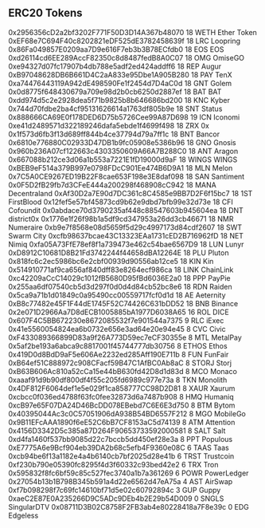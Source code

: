 ## ERC20 Tokens

0x2956356cD2a2bf3202F771F50D3D14A367b48070  18  WETH    Ether Token
0xEF68e7C694F40c8202821eDF525dE3782458639f  18  LRC     Loopring
0x86Fa049857E0209aa7D9e616F7eb3b3B78ECfdb0  18  EOS     EOS
0xd26114cd6EE289AccF82350c8d8487fedB8A0C07  18  OMG     OmiseGO
0xe94327d07fc17907b4db788e5adf2ed424addff6  18  REP     Augur
0xB97048628DB6B661D4C2aA833e95Dbe1A905B280  18  PAY     TenX
0xa74476443119A942dE498590Fe1f2454d7D4aC0d  18  GNT     Golem
0x0d8775f648430679a709e98d2b0cb6250d2887ef  18  BAT     BAT
0xdd974d5c2e2928dea5f71b9825b8b646686bd200  18  KNC     Kyber
0x744d70fdbe2ba4cf95131626614a1763df805b9e  18  SNT     Status
0x888666CA69E0f178DED6D75b5726Cee99A87D698  19  ICN     Iconomi
0xe41d2489571d322189246dafa5ebde1f4699f498  18  ZRX     0x
0x1f573d6fb3f13d689ff844b4ce37794d79a7ff1c  18  BNT     Bancor 
0x6810e776880C02933D47DB1b9fc05908e5386b96  18  GNO     Gnosis
0x960b236A07cf122663c4303350609A66A7B288C0  18  ANT     Aragon
0x667088b212ce3d06a1b553a7221E1fD19000d9aF  18  WINGS   WINGS
0xBEB9eF514a379B997e0798FDcC901Ee474B6D9A1  18  MLN     Melon
0x7C5A0CE9267ED19B22F8cae653F198e3E8daf098  18  SAN     Santiment
0x0F5D2fB29fb7d3CFeE444a200298f468908cC942  18  MANA    Decentraland
0xAf30D2a7E90d7DC361c8C4585e9BB7D2F6f15bc7  18  1ST     FirstBlood
0x12fef5e57bf45873cd9b62e9dbd7bfb99e32d73e  18  CFI     Cofoundit
0x0abdace70d3790235af448c88547603b945604ea  18  DNT     district0x
0x1776e1f26f98b1a5df9cd347953a26dd3cb46671  18  NMR     Numeraire
0xb9e7f8568e08d5659f5d29c4997173d84cdf2607  18  SWT     Swarm City
0xcfb98637bcae43C13323EAa1731cED2B716962fD  18  NET     Nimiq
0xfa05A73FfE78ef8f1a739473e462c54bae6567D9  18  LUN     Lunyr
0xD8912C10681D8B21Fd3742244f44658dBA12264E  18  PLU     Pluton
0x818fc6c2ec5986bc6e2cbf00939d90556ab12ce5  18  KIN     Kin
0x514910771af9ca656af840dff83e8264ecf986ca  18  LINK    ChainLink
0xc42209aCcC14029c1012fB5680D95fBd6036E2a0  18  PPP     PayPie
0x255aa6df07540cb5d3d297f0d0d4d84cb52bc8e6  18  RDN     Raiden
0x5ca9a71b1d01849c0a95490cc00559717fcf0d1d  18  AE      Aeternity
0xB8c77482e45F1F44dE1745F52C74426C631bDD52  18  BNB     Binance
0x2e071D2966Aa7D8dECB1005885bA1977D6038A65  16  ROL     DICE
0x607F4C5BB672230e8672085532f7e901544a7375  9   RLC     iExec
0x41e5560054824ea6b0732e656e3ad64e20e94e45  8   CVC     Civic
0xF433089366899D83a9f26A773D59ec7eCF30355e  8   MTL     MetalPay
0x5af2be193a6abca9c8817001f45744777db30756  8   ETHOS   Ethos
0x419D0d8BdD9aF5e606Ae2232ed285Aff190E711b  8   FUN     FunFair
0xB64ef51C888972c908CFacf59B47C1AfBC0Ab8aC  8   STORJ   Storj
0xB63B606Ac810a52cCa15e44bB630fd42D8d1d83d  8   MCO     Monaco
0xaaaf91d9b90df800df4f55c205fd6989c977e73a  8   TKN     Monolith
0x4DF812F6064def1e5e029f1ca858777CC98D2D81  8   XAUR    Xaurum
0xcbcc0f036ed4788f63fc0fee32873d6a7487b908  8   HMQ     Humaniq
0xcB97e65F07DA24D46BcDD078EBebd7C6E6E3d750  8   BTM     Bytom
0x40395044Ac3c0C57051906dA938B54BD6557F212  8   MGO     MobileGo
0x9B11EFcAAA1890f6eE52C6bB7CF8153aC5d74139  8   ATM     Attention
0x4156D3342D5c385a87D264F90653733592000581  8   SALT    Salt
0xd4fa1460f537bb9085d22c7bccb5dd450ef28e3a  8   PPT     Populous
0xE7775A6e9Bcf904eb39DA2b68c5efb4F9360e08C  6   TAAS    Taas
0xcb94be6f13a1182e4a4b6140cb7bf2025d28e41b  6   TRST    Trustcoin
0xf230b790e05390fc8295f4d3f60332c93bed42e2  6   TRX     Tron
0x595832f8fc6bf59c85c527fec3740a1b7a361269  6   POWR    PowerLedger
0x27054b13b1B798B345b591a4d22e6562d47eA75a  4   AST     AirSwap
0xf7b098298f7c69fc14610bf71d5e02c60792894c  3   GUP     Guppy
0xaeC2E87E0A235266D9C5ADc9DEb4b2E29b54D009  0   SNGLS   SingularDTV
0x08711D3B02C8758F2FB3ab4e80228418a7F8e39c  0   EDG     Edgeless
